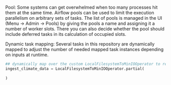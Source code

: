 Pool: 
Some systems can get overwhelmed when too many processes hit them at the same time. Airflow pools can be used to limit the execution parallelism on arbitrary sets of tasks. The list of pools is managed in the UI (Menu -> Admin -> Pools) by giving the pools a name and assigning it a number of worker slots. There you can also decide whether the pool should include deferred tasks in its calculation of occupied slots.


Dynamic task mapping: Several tasks in this repository are dynamically mapped to adjust the number of needed mapped task instances depending on inputs at runtime.
```python
## dynamically map over the custom LocalFilesystemToMinIOOperator to read the contents of 2 local csv files to MinIO
ingest_climate_data = LocalFilesystemToMinIOOperator.partial(
  
)
```
